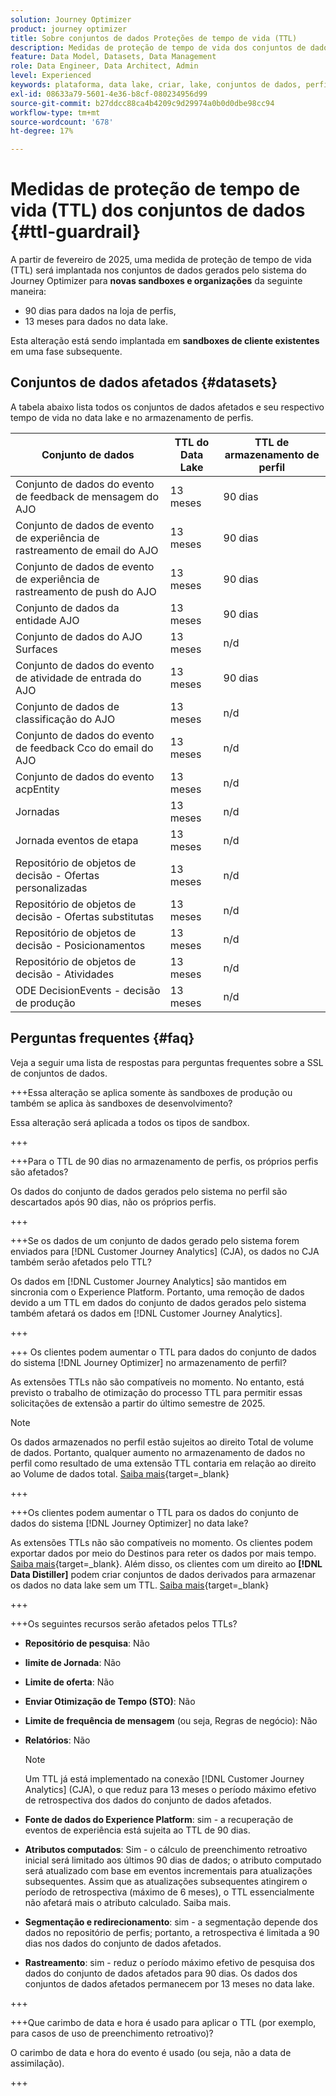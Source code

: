 ```yaml
---
solution: Journey Optimizer
product: journey optimizer
title: Sobre conjuntos de dados Proteções de tempo de vida (TTL)
description: Medidas de proteção de tempo de vida dos conjuntos de dados em  [!DNL Adobe Journey Optimizer]
feature: Data Model, Datasets, Data Management
role: Data Engineer, Data Architect, Admin
level: Experienced
keywords: plataforma, data lake, criar, lake, conjuntos de dados, perfil
exl-id: 08633a79-5601-4e36-b8cf-080234956d99
source-git-commit: b27ddcc88ca4b4209c9d29974a0b0d0dbe98cc94
workflow-type: tm+mt
source-wordcount: '678'
ht-degree: 17%

---
```


# Medidas de proteção de tempo de vida (TTL) dos conjuntos de dados {#ttl-guardrail}

A partir de fevereiro de 2025, uma medida de proteção de tempo de vida (TTL) será implantada nos conjuntos de dados gerados pelo sistema do Journey Optimizer para **novas sandboxes e organizações** da seguinte maneira:

* 90 dias para dados na loja de perfis,
* 13 meses para dados no data lake.

Esta alteração está sendo implantada em **sandboxes de cliente existentes** em uma fase subsequente.

## Conjuntos de dados afetados {#datasets}

A tabela abaixo lista todos os conjuntos de dados afetados e seu respectivo tempo de vida no data lake e no armazenamento de perfis.

| Conjunto de dados | TTL do Data Lake | TTL de armazenamento de perfil |
|------|-----|-----|
| Conjunto de dados do evento de feedback de mensagem do AJO | 13 meses | 90 dias |
| Conjunto de dados de evento de experiência de rastreamento de email do AJO | 13 meses | 90 dias |
| Conjunto de dados de evento de experiência de rastreamento de push do AJO | 13 meses | 90 dias |
| Conjunto de dados da entidade AJO | 13 meses | 90 dias |
| Conjunto de dados do AJO Surfaces | 13 meses | n/d |
| Conjunto de dados do evento de atividade de entrada do AJO | 13 meses | 90 dias |
| Conjunto de dados de classificação do AJO | 13 meses | n/d |
| Conjunto de dados do evento de feedback Cco do email do AJO | 13 meses | n/d |
| Conjunto de dados do evento acpEntity | 13 meses | n/d |
| Jornadas | 13 meses | n/d |
| Jornada eventos de etapa | 13 meses | n/d |
| Repositório de objetos de decisão - Ofertas personalizadas | 13 meses | n/d |
| Repositório de objetos de decisão - Ofertas substitutas | 13 meses | n/d |
| Repositório de objetos de decisão - Posicionamentos | 13 meses | n/d |
| Repositório de objetos de decisão - Atividades | 13 meses | n/d |
| ODE DecisionEvents - decisão de produção | 13 meses | n/d |

## Perguntas frequentes {#faq}

Veja a seguir uma lista de respostas para perguntas frequentes sobre a SSL de conjuntos de dados.

+++Essa alteração se aplica somente às sandboxes de produção ou também se aplica às sandboxes de desenvolvimento?

Essa alteração será aplicada a todos os tipos de sandbox.

+++

+++Para o TTL de 90 dias no armazenamento de perfis, os próprios perfis são afetados?

Os dados do conjunto de dados gerados pelo sistema no perfil são descartados após 90 dias, não os próprios perfis.

+++

+++Se os dados de um conjunto de dados gerado pelo sistema forem enviados para [!DNL Customer Journey Analytics] (CJA), os dados no CJA também serão afetados pelo TTL?

Os dados em [!DNL Customer Journey Analytics] são mantidos em sincronia com o Experience Platform. Portanto, uma remoção de dados devido a um TTL em dados do conjunto de dados gerados pelo sistema também afetará os dados em [!DNL Customer Journey Analytics].

+++

+++ Os clientes podem aumentar o TTL para dados do conjunto de dados do sistema [!DNL Journey Optimizer] no armazenamento de perfil?

As extensões TTLs não são compatíveis no momento. No entanto, está previsto o trabalho de otimização do processo TTL para permitir essas solicitações de extensão a partir do último semestre de 2025.

>[!NOTE]
>
>Os dados armazenados no perfil estão sujeitos ao direito Total de volume de dados. Portanto, qualquer aumento no armazenamento de dados no perfil como resultado de uma extensão TTL contaria em relação ao direito ao Volume de dados total. [Saiba mais](https://experienceleague.adobe.com/docs/experience-platform/landing/license/total-data-volume.html){target=_blank}

+++

+++Os clientes podem aumentar o TTL para os dados do conjunto de dados do sistema [!DNL Journey Optimizer] no data lake?

As extensões TTLs não são compatíveis no momento. Os clientes podem exportar dados por meio do Destinos para reter os dados por mais tempo. [Saiba mais](https://experienceleague.adobe.com/docs/experience-platform/destinations/ui/activate/export-datasets.html){target=_blank}. Além disso, os clientes com um direito ao **[!DNL Data Distiller]** podem criar conjuntos de dados derivados para armazenar os dados no data lake sem um TTL. [Saiba mais](https://experienceleague.adobe.com/en/docs/experience-platform/query/data-distiller/derived-datasets/overview){target=_blank}

+++

+++Os seguintes recursos serão afetados pelos TTLs?

* **Repositório de pesquisa**: Não
* **limite de Jornada**: Não
* **Limite de oferta**: Não
* **Enviar Otimização de Tempo (STO)**: Não
* **Limite de frequência de mensagem** (ou seja, Regras de negócio): Não
* **Relatórios**: Não

  >[!NOTE]
  >
  >Um TTL já está implementado na conexão [!DNL Customer Journey Analytics] (CJA), o que reduz para 13 meses o período máximo efetivo de retrospectiva dos dados do conjunto de dados afetados.

* **Fonte de dados do Experience Platform**: sim - a recuperação de eventos de experiência está sujeita ao TTL de 90 dias.
* **Atributos computados**: Sim - o cálculo de preenchimento retroativo inicial será limitado aos últimos 90 dias de dados; o atributo computado será atualizado com base em eventos incrementais para atualizações subsequentes. Assim que as atualizações subsequentes atingirem o período de retrospectiva (máximo de 6 meses), o TTL essencialmente não afetará mais o atributo calculado. Saiba mais.
* **Segmentação e redirecionamento**: sim - a segmentação depende dos dados no repositório de perfis; portanto, a retrospectiva é limitada a 90 dias nos dados do conjunto de dados afetados.
* **Rastreamento**: sim - reduz o período máximo efetivo de pesquisa dos dados do conjunto de dados afetados para 90 dias. Os dados dos conjuntos de dados afetados permanecem por 13 meses no data lake.

+++

+++Que carimbo de data e hora é usado para aplicar o TTL (por exemplo, para casos de uso de preenchimento retroativo)?

O carimbo de data e hora do evento é usado (ou seja, não a data de assimilação).

+++
